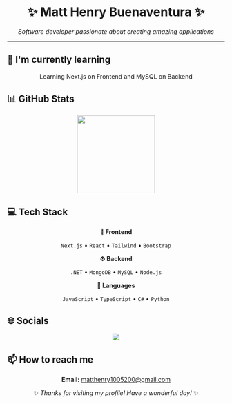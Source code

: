 <div align="center">

# ✨ Matt Henry Buenaventura ✨

<p><em>Software developer passionate about creating amazing applications</em></p>

<hr>

</div>

## 🌱 I'm currently learning

<div align="center"><p>Learning Next.js on Frontend and MySQL on Backend</p></div>

## 📊 GitHub Stats

<!-- ⚠️ Important: Replace 'IamMattHenry' with your actual GitHub username in the URL below -->
<div align="center">
  <img height="180em" src="https://github-readme-stats.vercel.app/api?username=IamMattHenry&show_icons=true&theme=buefy&include_all_commits=true&count_private=true"/>
</div>

## 💻 Tech Stack

<div align="center">

**🎨 Frontend**

`Next.js` • `React` • `Tailwind` • `Bootstrap`

**⚙️ Backend**

`.NET` • `MongoDB` • `MySQL` • `Node.js`

**💬 Languages**

`JavaScript` • `TypeScript` • `C#` • `Python`

</div>

## 🌐 Socials

<div align="center">

<a href="https://github.com/IamMattHenry"><img src="https://img.shields.io/badge/github-%23121011.svg?style=for-the-badge&logo=github&logoColor=white"></a> 

</div>

## 📫 How to reach me

<div align="center">

**Email:** matthenry1005200@gmail.com

</div>

<div align="center">

✨ *Thanks for visiting my profile! Have a wonderful day!* ✨

</div>
